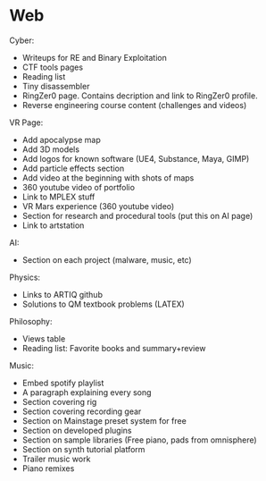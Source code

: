 # Web

Cyber:
 - Writeups for RE and Binary Exploitation
 - CTF tools pages
 - Reading list
 - Tiny disassembler
 - RingZer0 page. Contains decription and link to RingZer0 profile.
 - Reverse engineering course content (challenges and videos)

VR Page:
 - Add apocalypse map
 - Add 3D models
 - Add logos for known software (UE4, Substance, Maya, GIMP)
 - Add particle effects section
 - Add video at the beginning with shots of maps
 - 360 youtube video of portfolio
 - Link to MPLEX stuff
 - VR Mars experience (360 youtube video)
 - Section for research and procedural tools (put this on AI page)
 - Link to artstation

AI:
 - Section on each project (malware, music, etc)

Physics:
 - Links to ARTIQ github
 - Solutions to QM textbook problems (LATEX)

Philosophy:
 - Views table
 - Reading list: Favorite books and summary+review

Music:
 - Embed spotify playlist
 - A paragraph explaining every song
 - Section covering rig
 - Section covering recording gear
 - Section on Mainstage preset system for free
 - Section on developed plugins 
 - Section on sample libraries (Free piano, pads from omnisphere)
 - Section on synth tutorial platform
 - Trailer music work
 - Piano remixes
